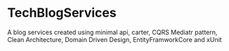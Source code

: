 # TechBlogServices
A blog services created using minimal api, carter, CQRS Mediatr pattern, Clean Architecture, Domain Driven Design, EntityFramworkCore and xUnit 
